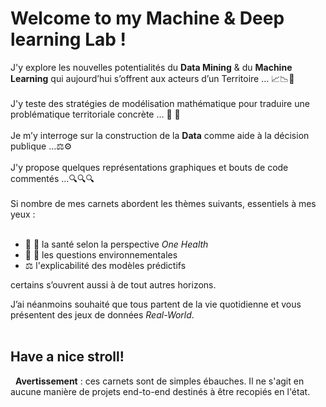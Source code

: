 # Welcome to my Machine & Deep learning Lab !  
J'y explore les nouvelles potentialités du **Data Mining** & du **Machine Learning** qui aujourd’hui s’offrent aux acteurs d’un Territoire … 📈📉👀  
&nbsp;  
J'y teste des stratégies de modélisation mathématique pour traduire une problématique territoriale concrète … 🔀 🔁  
&nbsp;  
Je m’y interroge sur la construction de la **Data** comme aide à la décision publique …⚖️⚙️  
&nbsp;  
J'y propose quelques représentations graphiques et bouts de code commentés …🔍🔍🔍  
&nbsp;  
Si nombre de mes carnets abordent les thèmes suivants, essentiels à mes yeux :  
&nbsp;    
- :pill: 🦆 la santé selon la perspective *One Health*
- 🌱 :cherry_blossom: les questions environnementales
- ⚖️ l'explicabilité des modèles prédictifs
&nbsp;  

certains s’ouvrent aussi à de tout autres horizons.

J’ai néanmoins souhaité que tous partent de la vie quotidienne et vous présentent des jeux de données *Real-World*.  
&nbsp;

## Have a nice stroll!

&nbsp;
**Avertissement** : 
ces carnets sont de simples ébauches. Il ne s'agit en aucune manière de projets end-to-end destinés à être recopiés en l'état.

<!---
design4data/design4data is a ✨ special ✨ repository because its `README.md` (this file) appears on your GitHub profile.
You can click the Preview link to take a look at your changes.
--->
